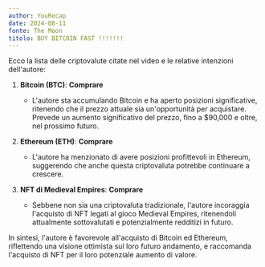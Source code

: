 ```yaml
---
author: YouRecap
date: 2024-08-11
fonte: The Moon
titolo: BUY BITCOIN FAST !!!!!!!
---
```


Ecco la lista delle criptovalute citate nel video e le relative intenzioni dell'autore:

1. **Bitcoin (BTC)**: **Comprare**
   - L'autore sta accumulando Bitcoin e ha aperto posizioni significative, ritenendo che il prezzo attuale sia un'opportunità per acquistare. Prevede un aumento significativo del prezzo, fino a $90,000 e oltre, nel prossimo futuro.

2. **Ethereum (ETH)**: **Comprare**
   - L'autore ha menzionato di avere posizioni profittevoli in Ethereum, suggerendo che anche questa criptovaluta potrebbe continuare a crescere.

3. **NFT di Medieval Empires**: **Comprare**
   - Sebbene non sia una criptovaluta tradizionale, l'autore incoraggia l'acquisto di NFT legati al gioco Medieval Empires, ritenendoli attualmente sottovalutati e potenzialmente redditizi in futuro.

In sintesi, l'autore è favorevole all'acquisto di Bitcoin ed Ethereum, riflettendo una visione ottimista sul loro futuro andamento, e raccomanda l'acquisto di NFT per il loro potenziale aumento di valore.

